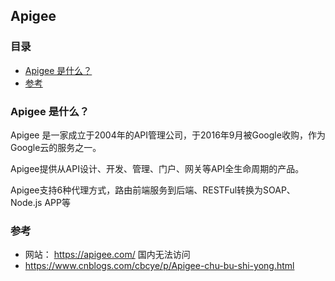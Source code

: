 ## Apigee

### 目录
* [Apigee 是什么？](#Apigee-是什么？)
* [参考](#参考)

### Apigee 是什么？
Apigee 是一家成立于2004年的API管理公司，于2016年9月被Google收购，作为Google云的服务之一。

Apigee提供从API设计、开发、管理、门户、网关等API全生命周期的产品。

Apigee支持6种代理方式，路由前端服务到后端、RESTFul转换为SOAP、Node.js APP等

### 参考
* 网站： https://apigee.com/ 国内无法访问
* https://www.cnblogs.com/cbcye/p/Apigee-chu-bu-shi-yong.html
